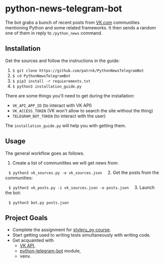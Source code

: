 # python-news-telegram-bot
The bot grabs a bunch of recent posts from [VK.com](vk.com) communities mentioning Python and some related frameworks. It then sends a random one of them in reply to ```/python_news``` command.
## Installation
Get the sources and follow the instructions in the guide:

1. ```$ git clone https://github.com/patrnk/PythonNewsTelegramBot```
2. ```$ cd PythonNewsTelegramBot```
3. ```$ pip3 install -r requierements.txt```
4. ```$ python3 installation_guide.py```

There are some things you'll need to get during the installation:
- ```VK_API_APP_ID``` (to interact with VK API)
- ```VK_ACCESS_TOKEN``` (VK won't allow to search the site without the thing)
- ```TELEGRAM_BOT_TOKEN``` (to interact with the user)

The ```installation_guide.py``` will help you with getting them.
## Usage
The general workflow goes as follows.

1. Create a list of communitites we will get news from:

  ```
  $ python3 vk_sources.py -o vk_sources.json
  ```
2. Get the posts from the communities:

  ```
  $ python3 vk_posts.py -i vk_sources.json -o posts.json
  ```
3. Launch the bot:

  ```
  $ python3 bot.py posts.json
  ```

## Project Goals
- Complete the assignment for [styleru_py course](http://melevir.com/things/python_styleru/).
- Start getting used to writing tests simultaneously with writing code.
- Get acquainted with 
  - [VK API](https://vk.com/dev), 
  - [python-telegram-bot](https://python-telegram-bot.org/) module,
  - venv.
